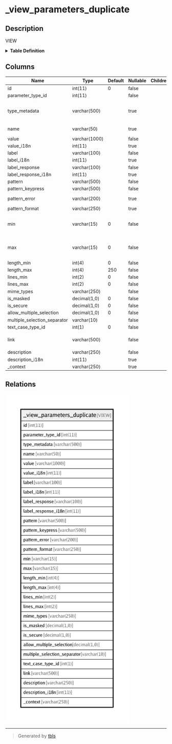 # _view_parameters_duplicate

## Description

VIEW

<details>
<summary><strong>Table Definition</strong></summary>

```sql
CREATE VIEW _view_parameters_duplicate AS (select `p`.`id` AS `id`,`p`.`parameter_type_id` AS `parameter_type_id`,`p`.`type_metadata` AS `type_metadata`,`p`.`name` AS `name`,`p`.`value` AS `value`,`p`.`value_i18n` AS `value_i18n`,`p`.`label` AS `label`,`p`.`label_i18n` AS `label_i18n`,`p`.`label_response` AS `label_response`,`p`.`label_response_i18n` AS `label_response_i18n`,`p`.`pattern` AS `pattern`,`p`.`pattern_keypress` AS `pattern_keypress`,`p`.`pattern_error` AS `pattern_error`,`p`.`pattern_format` AS `pattern_format`,`p`.`min` AS `min`,`p`.`max` AS `max`,`p`.`length_min` AS `length_min`,`p`.`length_max` AS `length_max`,`p`.`lines_min` AS `lines_min`,`p`.`lines_max` AS `lines_max`,`p`.`mime_types` AS `mime_types`,`p`.`is_masked` AS `is_masked`,`p`.`is_secure` AS `is_secure`,`p`.`allow_multiple_selection` AS `allow_multiple_selection`,`p`.`multiple_selection_separator` AS `multiple_selection_separator`,`p`.`text_case_type_id` AS `text_case_type_id`,`p`.`link` AS `link`,`p`.`description` AS `description`,`p`.`description_i18n` AS `description_i18n`,`p`.`_context` AS `_context` from `transaction_framework`.`parameters` `p` where exists(select 1 from `transaction_framework`.`parameters` `p2` where ((`p`.`id` <> `p2`.`id`) and (`p`.`name` = `p2`.`name`) and (`p`.`parameter_type_id` <> 3) and (`p`.`parameter_type_id` = `p2`.`parameter_type_id`) and (((`p`.`label` = '') and (`p2`.`label` = '') and (`p`.`label_response` = '') and (`p2`.`label_response` = '')) or ((`p`.`label` <> '') and (`p`.`label` = `p2`.`label`)) or ((`p`.`label_response` <> '') and (`p`.`label_response` = `p2`.`label_response`)) or ((`p`.`label` <> '') and (`p`.`label` = `p2`.`label_response`)) or ((`p2`.`label` <> '') and (`p`.`label_response` = `p2`.`label`))) and (`p`.`value` = `p2`.`value`) and ((isnull(`p`.`type_metadata`) and isnull(`p2`.`type_metadata`)) or (`p`.`type_metadata` = `p2`.`type_metadata`)) and ((`p`.`min` = `p2`.`min`) or (`p`.`min` = 0)) and ((`p`.`max` = `p2`.`max`) or (`p`.`min` = 0)) and ((`p`.`length_min` = `p2`.`length_min`) or (`p`.`length_min` = 0)) and ((`p`.`length_max` = `p2`.`length_max`) or (`p`.`length_max` = 0)))) order by `p`.`name`)
```

</details>

## Columns

| Name | Type | Default | Nullable | Children | Parents | Comment |
| ---- | ---- | ------- | -------- | -------- | ------- | ------- |
| id | int(11) | 0 | false |  |  |  |
| parameter_type_id | int(11) |  | false |  |  |  |
| type_metadata | varchar(500) |  | true |  |  | Extra info about some parameter types.<br>DateTime format (eg: ddMMyyyy), Currency code (eg: INR) etc.<br>DateTime format specified as Java SimpleDateFormat specifiers (http://developer.android.com/reference/java/text/SimpleDateFormat.html). |
| name | varchar(50) |  | true |  |  | Parameter name to be sent as name/value pair to the server. If blank, the parameter is not sent to the server. |
| value | varchar(1000) |  | false |  |  |  |
| value_i18n | int(11) |  | true |  |  |  |
| label | varchar(100) |  | false |  |  |  |
| label_i18n | int(11) |  | true |  |  |  |
| label_response | varchar(100) |  | false |  |  |  |
| label_response_i18n | int(11) |  | true |  |  |  |
| pattern | varchar(500) |  | false |  |  |  |
| pattern_keypress | varchar(500) |  | false |  |  |  |
| pattern_error | varchar(200) |  | true |  |  | Error message in case the user entry does not match the valid regex pattern |
| pattern_format | varchar(250) |  | true |  |  |  |
| min | varchar(15) | 0 | false |  |  | Minimum value for validation of Numeric/Money/DateTime types.<br>For DateTime: specify range in D=Days (default), W=Weeks, M=Months, Y=Years, etc.<br>Eg: Min=-3 and Max=0 means from 3 days ago to Today (0) |
| max | varchar(15) | 0 | false |  |  | Maximum value for validation of Numeric/Money/DateTime types.<br>For DateTime: specify range in D=Days (default), W=Weeks, M=Months, Y=Years, etc.<br>Eg: Min=-3 and Max=0 means from 3 days ago to Today (0) |
| length_min | int(4) | 0 | false |  |  |  |
| length_max | int(4) | 250 | false |  |  |  |
| lines_min | int(2) | 0 | false |  |  | For multi-line text input field |
| lines_max | int(2) | 0 | false |  |  | For multi-line text input field |
| mime_types | varchar(250) |  | false |  |  | Accepted mime-types for RAW data (file upload) |
| is_masked | decimal(1,0) | 0 | false |  |  | Mask field with * (eg: for Password field)  |
| is_secure | decimal(1,0) | 0 | false |  |  | Handle data securely. Do not cache. |
| allow_multiple_selection | decimal(1,0) | 0 | false |  |  | Allow multi-select in a LIST type parameter |
| multiple_selection_separator | varchar(10) |  | false |  |  | To separate multiple items when (for multi-select list) |
| text_case_type_id | int(1) | 0 | false |  |  | 0:default, 1:upper, 2:lower, 3:camel, 4:sentence |
| link | varchar(500) |  | false |  |  | Any external URL to show with the parameter. Eg: Show link for Aadhaar/Voter-card Verification sites.<br>Value in <label>|<url> format. Eg: Verify|https://eaadhaar.uidai.gov.in |
| description | varchar(250) |  | false |  |  |  |
| description_i18n | int(11) |  | true |  |  |  |
| _context | varchar(250) |  | true |  |  | Any comment for internal development usage |

## Relations

![er](_view_parameters_duplicate.png)

---

> Generated by [tbls](https://github.com/k1LoW/tbls)
